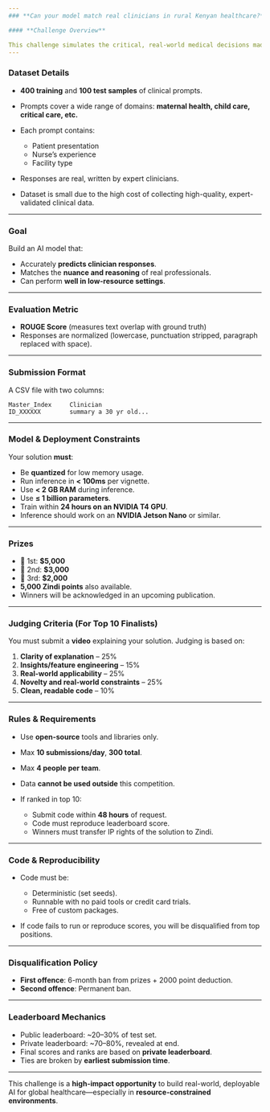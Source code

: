 ```yaml
---
### **Can your model match real clinicians in rural Kenyan healthcare?**

#### **Challenge Overview**

This challenge simulates the critical, real-world medical decisions made by nurses in Kenyan rural health settings. Participants are provided with **400 authentic clinical vignettes**, each representing a scenario faced by healthcare workers with limited resources. The task is to **predict the clinician's response** to each vignette, effectively replicating the reasoning of trained professionals.
---
```


### **Dataset Details**

- **400 training** and **100 test samples** of clinical prompts.
- Prompts cover a wide range of domains: **maternal health, child care, critical care, etc.**
- Each prompt contains:

  - Patient presentation
  - Nurse’s experience
  - Facility type

- Responses are real, written by expert clinicians.
- Dataset is small due to the high cost of collecting high-quality, expert-validated clinical data.

---

### **Goal**

Build an AI model that:

- Accurately **predicts clinician responses**.
- Matches the **nuance and reasoning** of real professionals.
- Can perform **well in low-resource settings**.

---

### **Evaluation Metric**

- **ROUGE Score** (measures text overlap with ground truth)
- Responses are normalized (lowercase, punctuation stripped, paragraph replaced with space).

---

### **Submission Format**

A CSV file with two columns:

```
Master_Index     Clinician
ID_XXXXXX        summary a 30 yr old...
```

---

### **Model & Deployment Constraints**

Your solution **must**:

- Be **quantized** for low memory usage.
- Run inference in **< 100ms** per vignette.
- Use **< 2 GB RAM** during inference.
- Use **≤ 1 billion parameters**.
- Train within **24 hours on an NVIDIA T4 GPU**.
- Inference should work on an **NVIDIA Jetson Nano** or similar.

---

### **Prizes**

- 🥇 1st: **\$5,000**
- 🥈 2nd: **\$3,000**
- 🥉 3rd: **\$2,000**
- **5,000 Zindi points** also available.
- Winners will be acknowledged in an upcoming publication.

---

### **Judging Criteria (For Top 10 Finalists)**

You must submit a **video** explaining your solution. Judging is based on:

1. **Clarity of explanation** – 25%
2. **Insights/feature engineering** – 15%
3. **Real-world applicability** – 25%
4. **Novelty and real-world constraints** – 25%
5. **Clean, readable code** – 10%

---

### **Rules & Requirements**

- Use **open-source** tools and libraries only.
- Max **10 submissions/day**, **300 total**.
- Max **4 people per team**.
- Data **cannot be used outside** this competition.
- If ranked in top 10:

  - Submit code within **48 hours** of request.
  - Code must reproduce leaderboard score.
  - Winners must transfer IP rights of the solution to Zindi.

---

### **Code & Reproducibility**

- Code must be:

  - Deterministic (set seeds).
  - Runnable with no paid tools or credit card trials.
  - Free of custom packages.

- If code fails to run or reproduce scores, you will be disqualified from top positions.

---

### **Disqualification Policy**

- **First offence**: 6-month ban from prizes + 2000 point deduction.
- **Second offence**: Permanent ban.

---

### **Leaderboard Mechanics**

- Public leaderboard: \~20–30% of test set.
- Private leaderboard: \~70–80%, revealed at end.
- Final scores and ranks are based on **private leaderboard**.
- Ties are broken by **earliest submission time**.

---

This challenge is a **high-impact opportunity** to build real-world, deployable AI for global healthcare—especially in **resource-constrained environments**.
